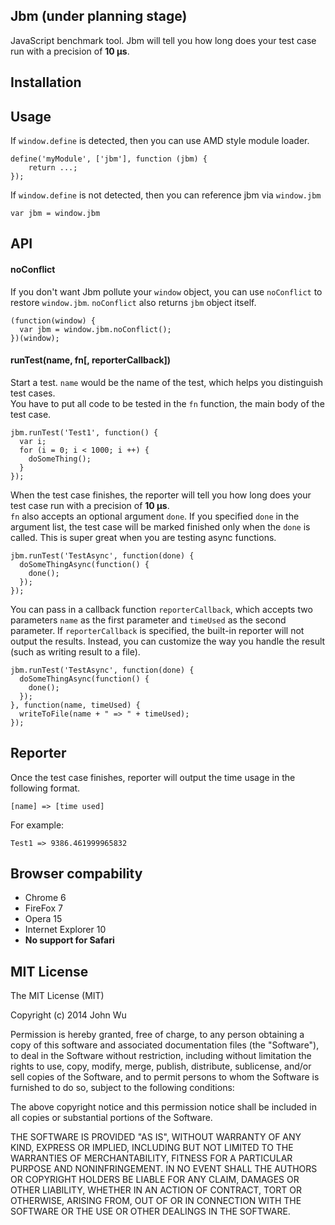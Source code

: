## Jbm (under planning stage)
JavaScript benchmark tool. Jbm will tell you how long does your test case run with a precision of **10 µs**.

## Installation

## Usage
If `window.define` is detected, then you can use AMD style module loader.

```
define('myModule', ['jbm'], function (jbm) {
    return ...;
});
```

If `window.define` is not detected, then you can reference jbm via `window.jbm`

```
var jbm = window.jbm
```

## API
#### noConflict
If you don't want Jbm pollute your `window` object, you can use `noConflict` to restore `window.jbm`. `noConflict` also returns `jbm` object itself.

```
(function(window) {
  var jbm = window.jbm.noConflict();
})(window);
```

#### runTest(name, fn[, reporterCallback])
Start a test. `name` would be the name of the test, which helps you distinguish test cases.  
You have to put all code to be tested in the `fn` function, the main body of the test case. 

```
jbm.runTest('Test1', function() {
  var i;
  for (i = 0; i < 1000; i ++) {
    doSomeThing();
  }
});
```

When the test case finishes, the reporter will tell you how long does your test case run with a precision of **10 µs**.  
`fn` also accepts an optional argument `done`. If you specified `done` in the argument list, the test case will be marked finished only when the `done` is called. This is super great when you are testing async functions.

```
jbm.runTest('TestAsync', function(done) {
  doSomeThingAsync(function() {
    done();
  });
});
```

You can pass in a callback function `reporterCallback`, which accepts two parameters `name` as the first parameter and `timeUsed` as the second parameter. If `reporterCallback` is specified, the built-in reporter will not output the results. Instead, you can customize the way you handle the result (such as writing result to a file).  

```
jbm.runTest('TestAsync', function(done) {
  doSomeThingAsync(function() {
    done();
  });
}, function(name, timeUsed) {
  writeToFile(name + " => " + timeUsed);
});
```

## Reporter
Once the test case finishes, reporter will output the time usage in the following format.

```
[name] => [time used]
```

For example:

```
Test1 => 9386.461999965832
```

## Browser compability

- Chrome 6
- FireFox 7
- Opera 15
- Internet Explorer 10
- __No support for Safari__

## MIT License
The MIT License (MIT)

Copyright (c) 2014 John Wu

Permission is hereby granted, free of charge, to any person obtaining a copy
of this software and associated documentation files (the "Software"), to deal
in the Software without restriction, including without limitation the rights
to use, copy, modify, merge, publish, distribute, sublicense, and/or sell
copies of the Software, and to permit persons to whom the Software is
furnished to do so, subject to the following conditions:

The above copyright notice and this permission notice shall be included in
all copies or substantial portions of the Software.

THE SOFTWARE IS PROVIDED "AS IS", WITHOUT WARRANTY OF ANY KIND, EXPRESS OR
IMPLIED, INCLUDING BUT NOT LIMITED TO THE WARRANTIES OF MERCHANTABILITY,
FITNESS FOR A PARTICULAR PURPOSE AND NONINFRINGEMENT. IN NO EVENT SHALL THE
AUTHORS OR COPYRIGHT HOLDERS BE LIABLE FOR ANY CLAIM, DAMAGES OR OTHER
LIABILITY, WHETHER IN AN ACTION OF CONTRACT, TORT OR OTHERWISE, ARISING FROM,
OUT OF OR IN CONNECTION WITH THE SOFTWARE OR THE USE OR OTHER DEALINGS IN
THE SOFTWARE.

